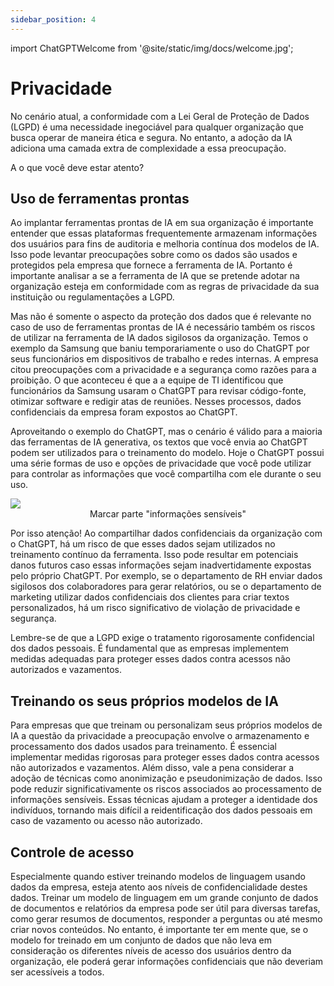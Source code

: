 ```yaml
---
sidebar_position: 4
---
```

import ChatGPTWelcome from '@site/static/img/docs/welcome.jpg';

# Privacidade
No cenário atual, a conformidade com a Lei Geral de Proteção de Dados (LGPD) é uma necessidade inegociável para qualquer organização que busca operar de maneira ética e segura. No entanto, a adoção da IA adiciona uma camada extra de complexidade a essa preocupação.

A o que você deve estar atento?

## Uso de ferramentas prontas
Ao implantar ferramentas prontas de IA em sua organização é importante entender que essas plataformas frequentemente armazenam informações dos usuários para fins de auditoria e melhoria contínua dos modelos de IA. Isso pode levantar preocupações sobre como os dados são usados e protegidos pela empresa que fornece a ferramenta de IA. Portanto é importante analisar a se a ferramenta de IA que se pretende adotar na organização  esteja em conformidade com as regras de privacidade da sua instituição ou regulamentações a LGPD.

Mas não é somente o aspecto da proteção dos dados que é relevante no caso de uso de ferramentas prontas de IA é necessário também os riscos de utilizar na ferramenta de IA dados sigilosos da organização. Temos o exemplo da Samsung que baniu temporariamente o uso do ChatGPT por seus funcionários em dispositivos de trabalho e redes internas. A empresa citou preocupações com a privacidade e a segurança como razões para a proibição. O que aconteceu é que a a equipe de TI identificou que funcionários da Samsung usaram o ChatGPT para revisar código-fonte, otimizar software e redigir atas de reuniões. Nesses processos, dados confidenciais da empresa foram expostos ao ChatGPT.

Aproveitando o exemplo do ChatGPT, mas o cenário é válido para a maioria das ferramentas de IA generativa, os textos que você envia ao ChatGPT podem ser utilizados para o treinamento do modelo. Hoje o ChatGPT possui uma série formas de uso e opções de privacidade que você pode utilizar para controlar as informações que você compartilha com ele durante o seu uso.

<img src={ChatGPTWelcome} class='img-limit' />
<center>Marcar parte "informações sensíveis"</center>

Por isso atenção! Ao compartilhar dados confidenciais da organização com o ChatGPT, há um risco de que esses dados sejam utilizados no treinamento contínuo da ferramenta. Isso pode resultar em potenciais danos futuros caso essas informações sejam inadvertidamente expostas pelo próprio ChatGPT. Por exemplo, se o departamento de RH enviar dados sigilosos dos colaboradores para gerar relatórios, ou se o departamento de marketing utilizar dados confidenciais dos clientes para criar textos personalizados, há um risco significativo de violação de privacidade e segurança.

Lembre-se de que a LGPD exige o tratamento rigorosamente confidencial dos dados pessoais. É fundamental que as empresas implementem medidas adequadas para proteger esses dados contra acessos não autorizados e vazamentos.

## Treinando os seus próprios modelos de IA
Para empresas que que treinam ou personalizam seus próprios modelos de IA a questão da privacidade a preocupação envolve o armazenamento e processamento dos dados usados para treinamento. É essencial implementar medidas rigorosas para proteger esses dados contra acessos não autorizados e vazamentos. Além disso, vale a pena considerar a adoção de técnicas como anonimização e pseudonimização de dados. Isso pode reduzir significativamente os riscos associados ao processamento de informações sensíveis. Essas técnicas ajudam a proteger a identidade dos indivíduos, tornando mais difícil a reidentificação dos dados pessoais em caso de vazamento ou acesso não autorizado.

## Controle de acesso
Especialmente quando estiver treinando modelos de linguagem usando dados da empresa, esteja atento aos níveis de confidencialidade destes dados. Treinar um modelo de linguagem em um grande conjunto de dados de documentos e relatórios da empresa pode ser útil para diversas tarefas, como gerar resumos de documentos, responder a perguntas ou até mesmo criar novos conteúdos. No entanto, é importante ter em mente que, se o modelo for treinado em um conjunto de dados que não leva em consideração os diferentes níveis de acesso dos usuários dentro da organização, ele poderá gerar informações confidenciais que não deveriam ser acessíveis a todos.